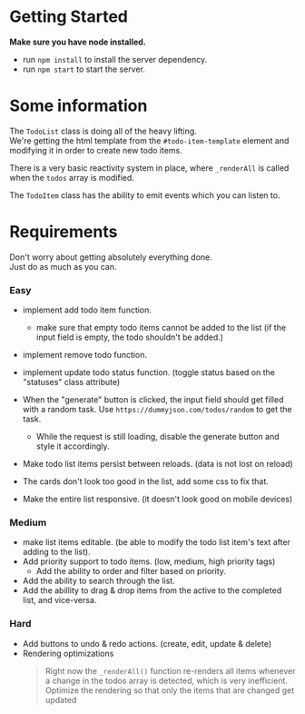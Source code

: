 # Getting Started

**Make sure you have node installed.**

- run ```npm install``` to install the server dependency.
- run ```npm start``` to start the server.

# Some information

The ```TodoList``` class is doing all of the heavy lifting. <br>
We're getting the html template from the ```#todo-item-template``` element and modifying it in order to create new todo items.

There is a very basic reactivity system in place, where ```_renderAll``` is called when the ```todos``` array is modified.

The ```TodoItem``` class has the ability to emit events which you can listen to.

# Requirements

Don't worry about getting absolutely everything done. <br>
Just do as much as you can.

### Easy

- implement add todo item function.
  - make sure that empty todo items cannot be added to the list (if the input field is empty, the todo shouldn't be added.)
- implement remove todo function.
- implement update todo status function. (toggle status based on the "statuses" class attribute)

- When the "generate" button is clicked, the input field should get filled with a random task. Use ```https://dummyjson.com/todos/random``` to get the task.
  - While the request is still loading, disable the generate button and style it accordingly.

- Make todo list items persist between reloads. (data is not lost on reload)

- The cards don't look too good in the list, add some css to fix that.
- Make the entire list responsive. (it doesn't look good on mobile devices)


### Medium

- make list items editable. (be able to modify the todo list item's text after adding to the list).
- Add priority support to todo items. (low, medium, high priority tags)
  - Add the ability to order and filter based on priority.
- Add the ability to search through the list.
- Add the abillity to drag & drop items from the active to the completed list, and vice-versa.


### Hard

- Add buttons to undo & redo actions. (create, edit, update & delete)
- Rendering optimizations
  > Right now the ```_renderAll()``` function re-renders all items whenever a change in the todos array is detected, which is very inefficient. Optimize the rendering so that only the items that are changed get updated

